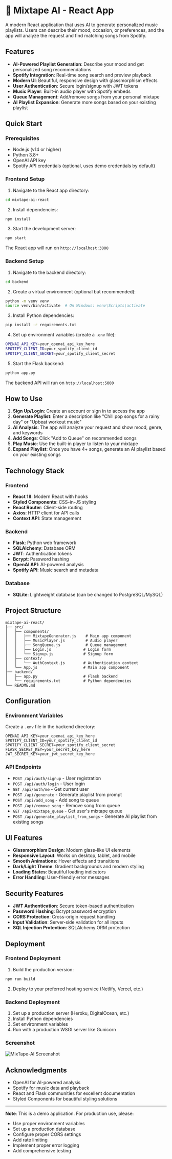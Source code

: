 # 🎵 Mixtape AI - React App

A modern React application that uses AI to generate personalized music playlists. Users can describe their mood, occasion, or preferences, and the app will analyze the request and find matching songs from Spotify.

## Features

- **AI-Powered Playlist Generation**: Describe your mood and get personalized song recommendations
- **Spotify Integration**: Real-time song search and preview playback
- **Modern UI**: Beautiful, responsive design with glassmorphism effects
- **User Authentication**: Secure login/signup with JWT tokens
- **Music Player**: Built-in audio player with Spotify embeds
- **Queue Management**: Add/remove songs from your personal mixtape
- **AI Playlist Expansion**: Generate more songs based on your existing playlist

## Quick Start

### Prerequisites

- Node.js (v14 or higher)
- Python 3.8+
- OpenAI API key
- Spotify API credentials (optional, uses demo credentials by default)

### Frontend Setup

1. Navigate to the React app directory:
```bash
cd mixtape-ai-react
```

2. Install dependencies:
```bash
npm install
```

3. Start the development server:
```bash
npm start
```

The React app will run on `http://localhost:3000`

### Backend Setup

1. Navigate to the backend directory:
```bash
cd backend
```

2. Create a virtual environment (optional but recommended):
```bash
python -m venv venv
source venv/bin/activate  # On Windows: venv\Scripts\activate
```

3. Install Python dependencies:
```bash
pip install -r requirements.txt
```

4. Set up environment variables (create a `.env` file):
```bash
OPENAI_API_KEY=your_openai_api_key_here
SPOTIFY_CLIENT_ID=your_spotify_client_id
SPOTIFY_CLIENT_SECRET=your_spotify_client_secret
```

5. Start the Flask backend:
```bash
python app.py
```

The backend API will run on `http://localhost:5000`

##  How to Use

1. **Sign Up/Login**: Create an account or sign in to access the app
2. **Generate Playlist**: Enter a description like "Chill pop songs for a rainy day" or "Upbeat workout music"
3. **AI Analysis**: The app will analyze your request and show mood, genre, and keywords
4. **Add Songs**: Click "Add to Queue" on recommended songs
5. **Play Music**: Use the built-in player to listen to your mixtape
6. **Expand Playlist**: Once you have 4+ songs, generate an AI playlist based on your existing songs

##  Technology Stack

### Frontend
- **React 18**: Modern React with hooks
- **Styled Components**: CSS-in-JS styling
- **React Router**: Client-side routing
- **Axios**: HTTP client for API calls
- **Context API**: State management

### Backend
- **Flask**: Python web framework
- **SQLAlchemy**: Database ORM
- **JWT**: Authentication tokens
- **Bcrypt**: Password hashing
- **OpenAI API**: AI-powered analysis
- **Spotify API**: Music search and metadata

### Database
- **SQLite**: Lightweight database (can be changed to PostgreSQL/MySQL)

##  Project Structure

```
mixtape-ai-react/
├── src/
│   ├── components/
│   │   ├── MixtapeGenerator.js    # Main app component
│   │   ├── MusicPlayer.js         # Audio player
│   │   ├── SongQueue.js           # Queue management
│   │   ├── Login.js              # Login form
│   │   └── Signup.js             # Signup form
│   ├── context/
│   │   └── AuthContext.js        # Authentication context
│   └── App.js                    # Main app component
├── backend/
│   ├── app.py                    # Flask backend
│   └── requirements.txt          # Python dependencies
└── README.md
```

##  Configuration

### Environment Variables

Create a `.env` file in the backend directory:

```env
OPENAI_API_KEY=your_openai_api_key_here
SPOTIFY_CLIENT_ID=your_spotify_client_id
SPOTIFY_CLIENT_SECRET=your_spotify_client_secret
FLASK_SECRET_KEY=your_secret_key_here
JWT_SECRET_KEY=your_jwt_secret_key_here
```

### API Endpoints

- `POST /api/auth/signup` - User registration
- `POST /api/auth/login` - User login
- `GET /api/auth/me` - Get current user
- `POST /api/generate` - Generate playlist from prompt
- `POST /api/add_song` - Add song to queue
- `POST /api/remove_song` - Remove song from queue
- `GET /api/mixtape_queue` - Get user's mixtape queue
- `POST /api/generate_playlist_from_songs` - Generate AI playlist from existing songs

##  UI Features

- **Glassmorphism Design**: Modern glass-like UI elements
- **Responsive Layout**: Works on desktop, tablet, and mobile
- **Smooth Animations**: Hover effects and transitions
- **Dark/Light Theme**: Gradient backgrounds and modern styling
- **Loading States**: Beautiful loading indicators
- **Error Handling**: User-friendly error messages

##  Security Features

- **JWT Authentication**: Secure token-based authentication
- **Password Hashing**: Bcrypt password encryption
- **CORS Protection**: Cross-origin request handling
- **Input Validation**: Server-side validation for all inputs
- **SQL Injection Protection**: SQLAlchemy ORM protection

##  Deployment

### Frontend Deployment

1. Build the production version:
```bash
npm run build
```

2. Deploy to your preferred hosting service (Netlify, Vercel, etc.)

### Backend Deployment

1. Set up a production server (Heroku, DigitalOcean, etc.)
2. Install Python dependencies
3. Set environment variables
4. Run with a production WSGI server like Gunicorn

### Screenshot
![MixTape-AI Screenshot](https://github.com/user-attachments/assets/d9f8f059-0ef2-4124-b77b-2da1a7d4447f)

##  Acknowledgments

- OpenAI for AI-powered analysis
- Spotify for music data and playback
- React and Flask communities for excellent documentation
- Styled Components for beautiful styling solutions

---

**Note**: This is a demo application. For production use, please:
- Use proper environment variables
- Set up a production database
- Configure proper CORS settings
- Add rate limiting
- Implement proper error logging
- Add comprehensive testing
